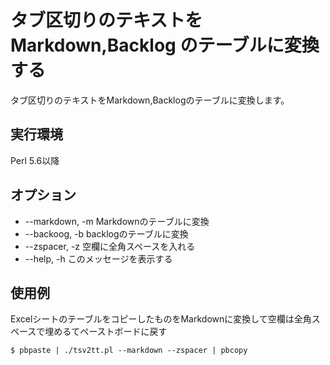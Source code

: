 # タブ区切りのテキストをMarkdown,Backlog のテーブルに変換する

タブ区切りのテキストをMarkdown,Backlogのテーブルに変換します。

## 実行環境

Perl 5.6以降

## オプション

* --markdown, -m  Markdownのテーブルに変換
* --backoog,  -b  backlogのテーブルに変換
* --zspacer,  -z  空欄に全角スペースを入れる
* --help,     -h  このメッセージを表示する

## 使用例

ExcelシートのテーブルをコピーしたものをMarkdownに変換して空欄は全角スペースで埋めるてペーストボードに戻す

	$ pbpaste | ./tsv2tt.pl --markdown --zspacer | pbcopy


